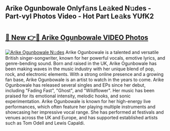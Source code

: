 ## Arike Ogunbowale Onlyf𝚊ns Le𝚊ked N𝚞des - Part-vyI Photos Video - Hot Part Le𝚊ks YUfK2

# <h2><a href="http://ab4233.deff.icu/?id=Arike+Ogunbowale">🔗 New 👉🔴 Arike Ogunbowale VIDEO Photos</a></h2>

[![Arike Ogunbowale N𝚞des](https://i.imgur.com/rIISA9y.gif)](http://ab4233.deff.icu/?id=Arike+Ogunbowale)
Arike Ogunbowale is a talented and versatile British singer-songwriter, known for her powerful vocals, emotive lyrics, and genre-bending sound. Born and raised in the UK, Arike Ogunbowale has been making waves in the music industry with her unique blend of pop, rock, and electronic elements. With a strong online presence and a growing fan base, Arike Ogunbowale is an artist to watch in the years to come. Arike Ogunbowale has released several singles and EPs since her debut, including "Fading Fast", "Ghost", and "Wildflower". Her music has been praised for its emotional intensity, melodic hooks, and sonic experimentation. Arike Ogunbowale is known for her high-energy live performances, which often feature her playing multiple instruments and showcasing her impressive vocal range. She has performed at festivals and venues across the UK and Europe, and has supported established artists such as Tom Odell and Lewis Capaldi.
